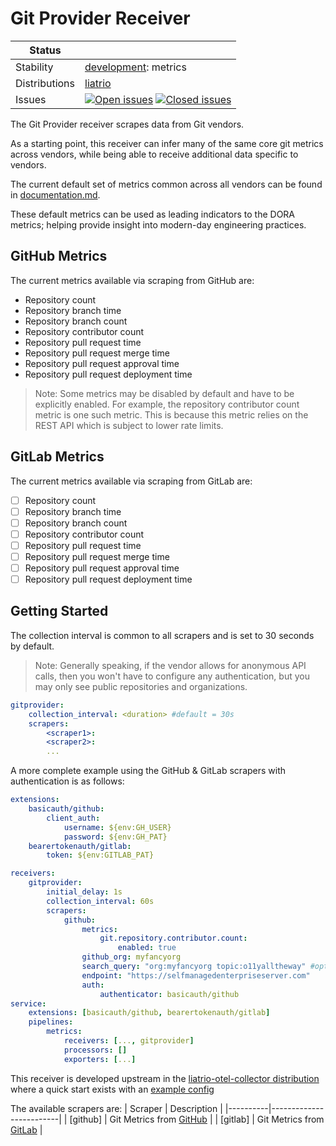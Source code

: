 # Git Provider Receiver

<!-- status autogenerated section -->
| Status        |           |
| ------------- |-----------|
| Stability     | [development]: metrics   |
| Distributions | [liatrio] |
| Issues        | [![Open issues](https://img.shields.io/github/issues-search/open-telemetry/opentelemetry-collector-contrib?query=is%3Aissue%20is%3Aopen%20label%3Areceiver%2Fgitprovider%20&label=open&color=orange&logo=opentelemetry)](https://github.com/open-telemetry/opentelemetry-collector-contrib/issues?q=is%3Aopen+is%3Aissue+label%3Areceiver%2Fgitprovider) [![Closed issues](https://img.shields.io/github/issues-search/open-telemetry/opentelemetry-collector-contrib?query=is%3Aissue%20is%3Aclosed%20label%3Areceiver%2Fgitprovider%20&label=closed&color=blue&logo=opentelemetry)](https://github.com/open-telemetry/opentelemetry-collector-contrib/issues?q=is%3Aclosed+is%3Aissue+label%3Areceiver%2Fgitprovider) |

[development]: https://github.com/open-telemetry/opentelemetry-collector#development
[liatrio]: https://github.com/liatrio/liatrio-otel-collector
<!-- end autogenerated section -->

The Git Provider receiver scrapes data from Git vendors.

As a starting point, this receiver can infer many of the same core git metrics across vendors, while being able to receive additional data specific to vendors.

The current default set of metrics common across all vendors can be found in [documentation.md](./documentation.md).

These default metrics can be used as leading indicators to the DORA metrics; helping provide insight into modern-day engineering practices.

## GitHub Metrics

The current metrics available via scraping from GitHub are:

- Repository count
- Repository branch time
- Repository branch count
- Repository contributor count
- Repository pull request time
- Repository pull request merge time
- Repository pull request approval time
- Repository pull request deployment time

> Note: Some metrics may be disabled by default and have to be explicitly enabled.
> For example, the repository contributor count metric is one such metric. This is
> because this metric relies on the REST API which is subject to lower rate limits.

## GitLab Metrics

The current metrics available via scraping from GitLab are:

- [ ] Repository count
- [ ] Repository branch time
- [ ] Repository branch count
- [ ] Repository contributor count
- [ ] Repository pull request time
- [ ] Repository pull request merge time
- [ ] Repository pull request approval time
- [ ] Repository pull request deployment time

## Getting Started

The collection interval is common to all scrapers and is set to 30 seconds by default.

> Note: Generally speaking, if the vendor allows for anonymous API calls, then you
> won't have to configure any authentication, but you may only see public repositories
> and organizations.

```yaml
gitprovider:
    collection_interval: <duration> #default = 30s
    scrapers:
        <scraper1>:
        <scraper2>:
        ...
```

A more complete example using the GitHub & GitLab scrapers with authentication is as follows:

```yaml
extensions:
    basicauth/github:
        client_auth:
            username: ${env:GH_USER}
            password: ${env:GH_PAT}
    bearertokenauth/gitlab:
        token: ${env:GITLAB_PAT}

receivers:
    gitprovider:
        initial_delay: 1s
        collection_interval: 60s
        scrapers:
            github:
                metrics:
                    git.repository.contributor.count:
                        enabled: true
                github_org: myfancyorg
                search_query: "org:myfancyorg topic:o11yalltheway" #optional query override, defaults to "{org,user}:<github_org>"
                endpoint: "https://selfmanagedenterpriseserver.com"
                auth:
                    authenticator: basicauth/github
service:
    extensions: [basicauth/github, bearertokenauth/gitlab]
    pipelines:
        metrics:
            receivers: [..., gitprovider]
            processors: []
            exporters: [...]
```

This receiver is developed upstream in the [liatrio-otel-collector distribution](https://github.com/liatrio/liatrio-otel-collector)
where a quick start exists with an [example config](https://github.com/liatrio/liatrio-otel-collector/blob/main/config/config.yaml)

The available scrapers are:
| Scraper  | Description             |
|----------|-------------------------|
| [github] | Git Metrics from [GitHub](https://github.com/) |
| [gitlab] | Git Metrics from [GitLab](https://gitlab.com) |
